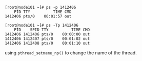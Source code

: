 ```
[root@node101 ~]# ps -p 1412406
    PID TTY          TIME CMD
1412406 pts/0    00:01:57 out

[root@node101 ~]# ps -Tp 1412406
    PID    SPID TTY          TIME CMD
1412406 1412406 pts/0    00:00:00 out
1412406 1412407 pts/0    00:01:02 out
1412406 1412408 pts/0    00:01:10 out
```

using `pthread_setname_np()` to change the name of the thread.
